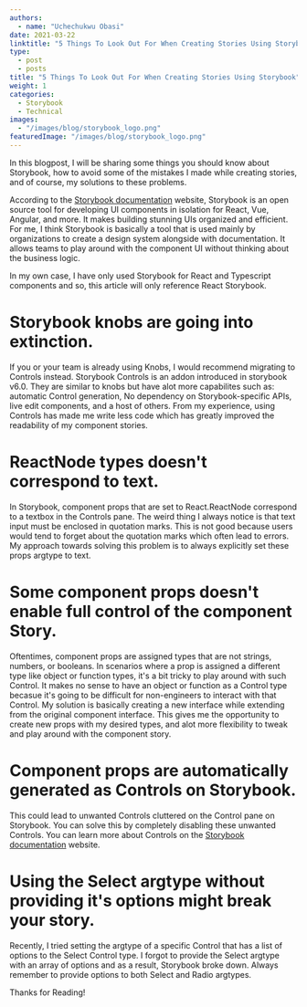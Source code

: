 ```yaml
---
authors:
  - name: "Uchechukwu Obasi"
date: 2021-03-22
linktitle: "5 Things To Look Out For When Creating Stories Using Storybook"
type:
  - post
  - posts
title: "5 Things To Look Out For When Creating Stories Using Storybook"
weight: 1
categories:
  - Storybook
  - Technical
images:
  - "/images/blog/storybook_logo.png"
featuredImage: "/images/blog/storybook_logo.png"
---
```


In this blogpost, I will be sharing some things you should know about Storybook, how to avoid some of the mistakes I made while creating stories, and of course, my solutions to these problems.

According to the [Storybook documentation](https://storybook.js.org/) website, Storybook is an open source tool for developing UI components in isolation for React, Vue, Angular, and more. It makes building stunning UIs organized and efficient. For me, I think Storybook is basically a tool that is used mainly by organizations to create a design system alongside with documentation. It allows teams to play around with the component UI without thinking about the business logic.

In my own case, I have only used Storybook for React and Typescript components and so, this article will only reference React Storybook.

# Storybook knobs are going into extinction.

If you or your team is already using Knobs, I would recommend migrating to Controls instead. Storybook Controls is an addon introduced in storybook v6.0. They are similar to knobs but have alot more capabilites such as: automatic Control generation, No dependency on Storybook-specific APIs, live edit components, and a host of others. From my experience, using Controls has made me write less code which has greatly improved the readability of my component stories.

# ReactNode types doesn't correspond to text.

In Storybook, component props that are set to React.ReactNode correspond to a textbox in the Controls pane. The weird thing I always notice is that text input must be enclosed in quotation marks. This is not good because users would tend to forget about the quotation marks which often lead to errors. My approach towards solving this problem is to always explicitly set these props argtype to text.

# Some component props doesn't enable full control of the component Story.

Oftentimes, component props are assigned types that are not strings, numbers, or booleans. In scenarios where a prop is assigned a different type like object or function types, it's a bit tricky to play around with such Control. It makes no sense to have an object or function as a Control type becasue it's going to be difficult for non-engineers to interact with that Control. My solution is basically creating a new interface while extending from the original component interface. This gives me the opportunity to create new props with my desired types, and alot more flexibility to tweak and play around with the component story.

# Component props are automatically generated as Controls on Storybook.

This could lead to unwanted Controls cluttered on the Control pane on Storybook. You can solve this by completely disabling these unwanted Controls. You can learn more about Controls on the [Storybook documentation](https://storybook.js.org/docs/react/essentials/controls/) website.

# Using the Select argtype without providing it's options might break your story.

Recently, I tried setting the argtype of a specific Control that has a list of options to the Select Control type. I forgot to provide the Select argtype with an array of options and as a result, Storybook broke down. Always remember to provide options to both Select and Radio argtypes.

Thanks for Reading!

